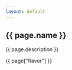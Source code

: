 ```yaml
---
layout: default
---
```

<h2>{{ page.name }}</h2>
<p>
    {{ page.description }}
</p>
<p>
    {{ page["flavor"] }}
</p>

